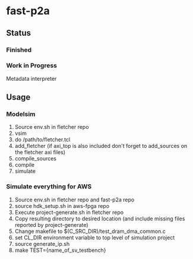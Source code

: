 # fast-p2a
## Status
### Finished
### Work in Progress
Metadata interpreter

## Usage
### Modelsim
1. Source env.sh in fletcher repo
2. vsim
3. do /path/to/fletcher.tcl
4. add_fletcher (if axi_top is also included don't forget to add_sources on the fletcher axi files)
5. compile_sources
6. compile
7. simulate

### Simulate everything for AWS
1. Source env.sh in fletcher repo and fast-p2a repo
2. source hdk_setup.sh in aws-fpga repo
3. Execute project-generate.sh in fletcher repo
4. Copy resulting directory to desired location (and include missing files reported by project-generate)
5. Change makefile to $(C_SRC_DIR)/test_dram_dma_common.c
6. set CL_DIR environment variable to top level of simulation project
7. source generate_ip.sh
8. make TEST={name_of_sv_testbench}